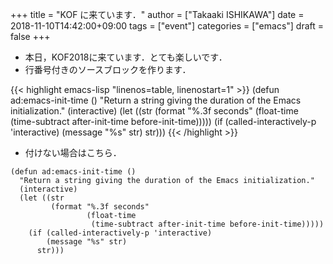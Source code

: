 +++
title = "KOF に来ています．"
author = ["Takaaki ISHIKAWA"]
date = 2018-11-10T14:42:00+09:00
tags = ["event"]
categories = ["emacs"]
draft = false
+++

-   本日，KOF2018に来ています．とても楽しいです．
-   行番号付きのソースブロックを作ります．

{{< highlight emacs-lisp "linenos=table, linenostart=1" >}}
(defun ad:emacs-init-time ()
  "Return a string giving the duration of the Emacs initialization."
  (interactive)
  (let ((str
         (format "%.3f seconds"
                 (float-time
                  (time-subtract after-init-time before-init-time)))))
    (if (called-interactively-p 'interactive)
        (message "%s" str)
      str)))
{{< /highlight >}}

-   付けない場合はこちら．

```emacs-lisp
(defun ad:emacs-init-time ()
  "Return a string giving the duration of the Emacs initialization."
  (interactive)
  (let ((str
         (format "%.3f seconds"
                 (float-time
                  (time-subtract after-init-time before-init-time)))))
    (if (called-interactively-p 'interactive)
        (message "%s" str)
      str)))
```
